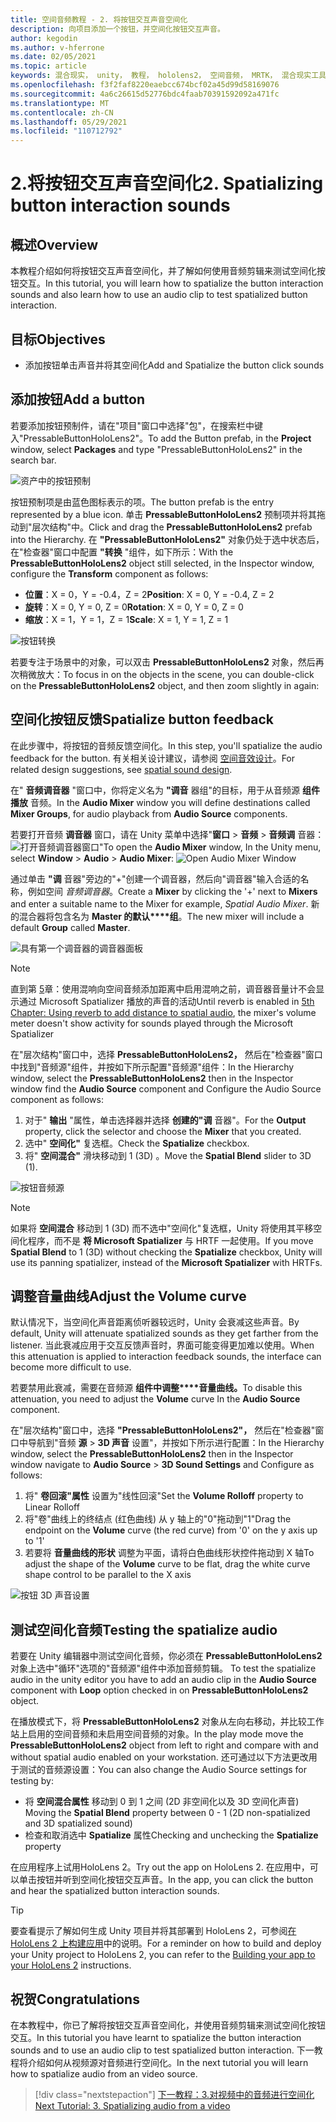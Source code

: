 ```yaml
---
title: 空间音频教程 - 2. 将按钮交互声音空间化
description: 向项目添加一个按钮，并空间化按钮交互声音。
author: kegodin
ms.author: v-hferrone
ms.date: 02/05/2021
ms.topic: article
keywords: 混合现实， unity， 教程， hololens2， 空间音频， MRTK， 混合现实工具包， UWP， Windows 10， HRTF， 与头部相关的传输函数， 混响， Microsoft Spatializer， 预制器， 音量曲线
ms.openlocfilehash: f3f2faf8220eaebcc674bcf02a45d99d58169076
ms.sourcegitcommit: 4a6c26615d52776bdc4faab70391592092a471fc
ms.translationtype: MT
ms.contentlocale: zh-CN
ms.lasthandoff: 05/29/2021
ms.locfileid: "110712792"
---
```

# <a name="2-spatializing-button-interaction-sounds"></a><span data-ttu-id="124b3-105">2.将按钮交互声音空间化</span><span class="sxs-lookup"><span data-stu-id="124b3-105">2. Spatializing button interaction sounds</span></span>

## <a name="overview"></a><span data-ttu-id="124b3-106">概述</span><span class="sxs-lookup"><span data-stu-id="124b3-106">Overview</span></span>

<span data-ttu-id="124b3-107">本教程介绍如何将按钮交互声音空间化，并了解如何使用音频剪辑来测试空间化按钮交互。</span><span class="sxs-lookup"><span data-stu-id="124b3-107">In this tutorial, you will learn how to spatialize the button interaction sounds and also learn how to use an audio clip to test spatialized button interaction.</span></span>  

## <a name="objectives"></a><span data-ttu-id="124b3-108">目标</span><span class="sxs-lookup"><span data-stu-id="124b3-108">Objectives</span></span>

* <span data-ttu-id="124b3-109">添加按钮单击声音并将其空间化</span><span class="sxs-lookup"><span data-stu-id="124b3-109">Add and Spatialize the button click sounds</span></span>

## <a name="add-a-button"></a><span data-ttu-id="124b3-110">添加按钮</span><span class="sxs-lookup"><span data-stu-id="124b3-110">Add a button</span></span>

<span data-ttu-id="124b3-111">若要添加按钮预制件，请在"项目"窗口中选择"包"，在搜索栏中键入"PressableButtonHoloLens2"。</span><span class="sxs-lookup"><span data-stu-id="124b3-111">To add the Button prefab, in the **Project** window, select **Packages** and type "PressableButtonHoloLens2" in the search bar.</span></span>

![资产中的按钮预制](images/spatial-audio/spatial-audio-02-section1-step1-1.PNG)

<span data-ttu-id="124b3-113">按钮预制项是由蓝色图标表示的项。</span><span class="sxs-lookup"><span data-stu-id="124b3-113">The button prefab is the entry represented by a blue icon.</span></span> <span data-ttu-id="124b3-114">单击 **PressableButtonHoloLens2** 预制项并将其拖动到"层次结构"中。</span><span class="sxs-lookup"><span data-stu-id="124b3-114">Click and drag the **PressableButtonHoloLens2** prefab into the Hierarchy.</span></span> <span data-ttu-id="124b3-115">在 **"PressableButtonHoloLens2"** 对象仍处于选中状态后，在"检查器"窗口中配置 **"转换** "组件，如下所示：</span><span class="sxs-lookup"><span data-stu-id="124b3-115">With the **PressableButtonHoloLens2** object still selected, in the Inspector window, configure the **Transform** component as follows:</span></span>

* <span data-ttu-id="124b3-116">**位置**：X = 0，Y = -0.4，Z = 2</span><span class="sxs-lookup"><span data-stu-id="124b3-116">**Position**: X = 0, Y = -0.4, Z = 2</span></span>
* <span data-ttu-id="124b3-117">**旋转**：X = 0, Y = 0, Z = 0</span><span class="sxs-lookup"><span data-stu-id="124b3-117">**Rotation**: X = 0, Y = 0, Z = 0</span></span>
* <span data-ttu-id="124b3-118">**缩放**：X = 1，Y = 1，Z = 1</span><span class="sxs-lookup"><span data-stu-id="124b3-118">**Scale**: X = 1, Y = 1, Z = 1</span></span>

![按钮转换](images/spatial-audio/spatial-audio-02-section1-step1-2.PNG)

<span data-ttu-id="124b3-120">若要专注于场景中的对象，可以双击 **PressableButtonHoloLens2** 对象，然后再次稍微放大：</span><span class="sxs-lookup"><span data-stu-id="124b3-120">To focus in on the objects in the scene, you can double-click on the **PressableButtonHoloLens2** object, and then zoom slightly in again:</span></span>

## <a name="spatialize-button-feedback"></a><span data-ttu-id="124b3-121">空间化按钮反馈</span><span class="sxs-lookup"><span data-stu-id="124b3-121">Spatialize button feedback</span></span>

<span data-ttu-id="124b3-122">在此步骤中，将按钮的音频反馈空间化。</span><span class="sxs-lookup"><span data-stu-id="124b3-122">In this step, you'll spatialize the audio feedback for the button.</span></span> <span data-ttu-id="124b3-123">有关相关设计建议，请参阅 [空间音效设计](../../../design/spatial-sound-design.md)。</span><span class="sxs-lookup"><span data-stu-id="124b3-123">For related design suggestions, see [spatial sound design](../../../design/spatial-sound-design.md).</span></span>

<span data-ttu-id="124b3-124">在" **音频调音器** "窗口中，你将定义名为 **"调音** 器组"的目标，用于从音频源 **组件播放** 音频。</span><span class="sxs-lookup"><span data-stu-id="124b3-124">In the **Audio Mixer** window you will define destinations called **Mixer Groups**, for audio playback from **Audio Source** components.</span></span>

<span data-ttu-id="124b3-125">若要打开音频 **调音器** 窗口，请在 Unity 菜单中选择"**窗口**  >  **音频**  >  **音频调** 音器： ![ 打开音频调音器窗口"](images/spatial-audio/spatial-audio-02-section2-step1-1.PNG)</span><span class="sxs-lookup"><span data-stu-id="124b3-125">To open the **Audio Mixer** window, In the Unity menu, select **Window** > **Audio** > **Audio Mixer**: ![Open Audio Mixer Window](images/spatial-audio/spatial-audio-02-section2-step1-1.PNG)</span></span>

 <span data-ttu-id="124b3-126">通过单击 **"调** 音器"旁边的"+"创建一个调音器，然后向"调音器"输入合适的名称，例如空间 _音频调音器_。</span><span class="sxs-lookup"><span data-stu-id="124b3-126">Create a **Mixer** by clicking the '+' next to **Mixers** and enter a suitable name to the Mixer for example, _Spatial Audio Mixer_.</span></span> <span data-ttu-id="124b3-127">新的混合器将包含名为 **Master 的默认\*\*\*\*组**。</span><span class="sxs-lookup"><span data-stu-id="124b3-127">The new mixer will include a default **Group** called **Master**.</span></span>

![具有第一个调音器的调音器面板](images/spatial-audio/spatial-audio-02-section2-step1-2.PNG)

> [!NOTE]
> <span data-ttu-id="124b3-129">直到第 [5](unity-spatial-audio-ch5.md)章：使用混响向空间音频添加距离中启用混响之前，调音器音量计不会显示通过 Microsoft Spatializer 播放的声音的活动</span><span class="sxs-lookup"><span data-stu-id="124b3-129">Until reverb is enabled in [5th Chapter: Using reverb to add distance to spatial audio](unity-spatial-audio-ch5.md), the mixer's volume meter doesn't show activity for sounds played through the Microsoft Spatializer</span></span>

<span data-ttu-id="124b3-130">在"层次结构"窗口中，选择 **PressableButtonHoloLens2，** 然后在"检查器"窗口中找到"音频源"组件，并按如下所示配置"音频源"组件：</span><span class="sxs-lookup"><span data-stu-id="124b3-130">In the Hierarchy window, select the **PressableButtonHoloLens2** then in the Inspector window find the **Audio Source** component and Configure the Audio Source component as follows:</span></span>

1. <span data-ttu-id="124b3-131">对于" **输出** "属性，单击选择器并选择 **创建的"调** 音器"。</span><span class="sxs-lookup"><span data-stu-id="124b3-131">For the **Output** property, click the selector and choose the **Mixer** that you created.</span></span>
2. <span data-ttu-id="124b3-132">选中" **空间化"** 复选框。</span><span class="sxs-lookup"><span data-stu-id="124b3-132">Check the **Spatialize** checkbox.</span></span>
3. <span data-ttu-id="124b3-133">将" **空间混合"** 滑块移动到 1 (3D) 。</span><span class="sxs-lookup"><span data-stu-id="124b3-133">Move the **Spatial Blend** slider to 3D (1).</span></span>

![按钮音频源](images/spatial-audio/spatial-audio-02-section2-step1-3.PNG)

> [!NOTE]
> <span data-ttu-id="124b3-135">如果将 **空间混合** 移动到 1 (3D) 而不选中"空间化"复选框，Unity 将使用其平移空间化程序，而不是 **将 Microsoft Spatializer** 与 HRTF 一起使用。</span><span class="sxs-lookup"><span data-stu-id="124b3-135">If you move **Spatial Blend** to 1 (3D) without checking the **Spatialize** checkbox, Unity will use its panning spatializer, instead of the **Microsoft Spatializer** with HRTFs.</span></span>

## <a name="adjust-the-volume-curve"></a><span data-ttu-id="124b3-136">调整音量曲线</span><span class="sxs-lookup"><span data-stu-id="124b3-136">Adjust the Volume curve</span></span>

<span data-ttu-id="124b3-137">默认情况下，当空间化声音距离侦听器较远时，Unity 会衰减这些声音。</span><span class="sxs-lookup"><span data-stu-id="124b3-137">By default, Unity will attenuate spatialized sounds as they get farther from the listener.</span></span> <span data-ttu-id="124b3-138">当此衰减应用于交互反馈声音时，界面可能变得更加难以使用。</span><span class="sxs-lookup"><span data-stu-id="124b3-138">When this attenuation is applied to interaction feedback sounds, the interface can become more difficult to use.</span></span>

<span data-ttu-id="124b3-139">若要禁用此衰减，需要在音频源 **组件中调整\*\*\*\*音量曲线。**</span><span class="sxs-lookup"><span data-stu-id="124b3-139">To disable this attenuation, you need to adjust the **Volume** curve In the **Audio Source** component.</span></span>

<span data-ttu-id="124b3-140">在"层次结构"窗口中，选择 **"PressableButtonHoloLens2"，** 然后在"检查器"窗口中导航到"音频 **源**  >  **3D 声音** 设置"，并按如下所示进行配置：</span><span class="sxs-lookup"><span data-stu-id="124b3-140">In the Hierarchy window, select the **PressableButtonHoloLens2** then in the Inspector window navigate to  **Audio Source** > **3D Sound Settings** and Configure as follows:</span></span>

1. <span data-ttu-id="124b3-141">将" **卷回滚"属性** 设置为"线性回滚"</span><span class="sxs-lookup"><span data-stu-id="124b3-141">Set the **Volume Rolloff** property to Linear Rolloff</span></span>
2. <span data-ttu-id="124b3-142">将"卷"曲线上的终结点 (红色曲线) 从 y 轴上的"0"拖动到"1"</span><span class="sxs-lookup"><span data-stu-id="124b3-142">Drag the endpoint on the **Volume** curve (the red curve) from '0' on the y axis up to '1'</span></span>
3. <span data-ttu-id="124b3-143">若要将 **音量曲线的形状** 调整为平面，请将白色曲线形状控件拖动到 X 轴</span><span class="sxs-lookup"><span data-stu-id="124b3-143">To adjust the shape of the **Volume** curve to be flat, drag the white curve shape control to be parallel to the X axis</span></span>

![按钮 3D 声音设置](images/spatial-audio/spatial-audio-02-section3-step1-1.PNG)

## <a name="testing-the-spatialize-audio"></a><span data-ttu-id="124b3-145">测试空间化音频</span><span class="sxs-lookup"><span data-stu-id="124b3-145">Testing the spatialize audio</span></span>

<span data-ttu-id="124b3-146">若要在 Unity 编辑器中测试空间化音频，你必须在 **PressableButtonHoloLens2** 对象上选中"循环"选项的"音频源"组件中添加音频剪辑。  </span><span class="sxs-lookup"><span data-stu-id="124b3-146">To test the spatialize audio in the unity editor you have to add an audio clip in the **Audio Source** component with **Loop** option checked in on **PressableButtonHoloLens2** object.</span></span>

<span data-ttu-id="124b3-147">在播放模式下，将 **PressableButtonHoloLens2** 对象从左向右移动，并比较工作站上启用的空间音频和未启用空间音频的对象。</span><span class="sxs-lookup"><span data-stu-id="124b3-147">In the play mode move the **PressableButtonHoloLens2** object from left to right and compare with and without spatial audio enabled on your workstation.</span></span> <span data-ttu-id="124b3-148">还可通过以下方法更改用于测试的音频源设置：</span><span class="sxs-lookup"><span data-stu-id="124b3-148">You can also change the Audio Source settings for testing by:</span></span>

* <span data-ttu-id="124b3-149">将 **空间混合属性** 移动到 0 到 1 之间 (2D 非空间化以及 3D 空间化声音) </span><span class="sxs-lookup"><span data-stu-id="124b3-149">Moving the **Spatial Blend** property between 0 - 1 (2D non-spatialized and 3D spatialized sound)</span></span>
* <span data-ttu-id="124b3-150">检查和取消选中 **Spatialize** 属性</span><span class="sxs-lookup"><span data-stu-id="124b3-150">Checking and unchecking the **Spatialize** property</span></span>

<span data-ttu-id="124b3-151">在应用程序上试用HoloLens 2。</span><span class="sxs-lookup"><span data-stu-id="124b3-151">Try out the app on HoloLens 2.</span></span> <span data-ttu-id="124b3-152">在应用中，可以单击按钮并听到空间化按钮交互声音。</span><span class="sxs-lookup"><span data-stu-id="124b3-152">In the app, you can click the button and hear the spatialized button interaction sounds.</span></span>

> [!TIP]
> <span data-ttu-id="124b3-153">要查看提示了解如何生成 Unity 项目并将其部署到 HoloLens 2，可参阅[在 HoloLens 2 上构建应用](mr-learning-base-02.md#building-your-application-to-your-hololens-2)中的说明。</span><span class="sxs-lookup"><span data-stu-id="124b3-153">For a reminder on how to build and deploy your Unity project to HoloLens 2, you can refer to the [Building your app to your HoloLens 2](mr-learning-base-02.md#building-your-application-to-your-hololens-2) instructions.</span></span>

## <a name="congratulations"></a><span data-ttu-id="124b3-154">祝贺</span><span class="sxs-lookup"><span data-stu-id="124b3-154">Congratulations</span></span>

<span data-ttu-id="124b3-155">在本教程中，你已了解将按钮交互声音空间化，并使用音频剪辑来测试空间化按钮交互。</span><span class="sxs-lookup"><span data-stu-id="124b3-155">In this tutorial you have learnt to spatialize the button interaction sounds and to use an audio clip to test spatialized button interaction.</span></span> <span data-ttu-id="124b3-156">下一教程将介绍如何从视频源对音频进行空间化。</span><span class="sxs-lookup"><span data-stu-id="124b3-156">In the next tutorial you will learn how to spatialize audio from an video source.</span></span>

> [!div class="nextstepaction"]
> [<span data-ttu-id="124b3-157">下一教程：3.对视频中的音频进行空间化</span><span class="sxs-lookup"><span data-stu-id="124b3-157">Next Tutorial: 3. Spatializing audio from a video</span></span>](unity-spatial-audio-ch3.md)

